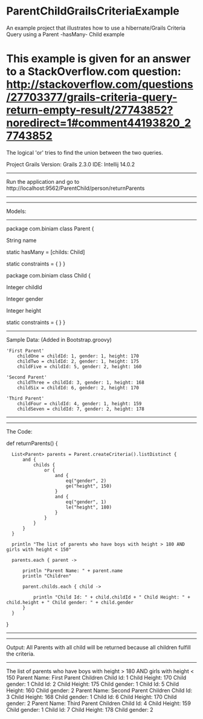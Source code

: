 # ParentChildGrailsCriteriaExample
An example project that illustrates how to use a hibernate/Grails Criteria Query using a Parent -hasMany- Child example

# This example is given for an answer to a StackOverflow.com question: http://stackoverflow.com/questions/27703377/grails-criteria-query-return-empty-result/27743852?noredirect=1#comment44193820_27743852

The logical 'or' tries to find the union between the two queries.

Project Grails Version:  Grails 2.3.0
IDE: Intellij 14.0.2

______________________________________________________________________________________________________________
Run the application and go to http://localhost:9562/ParentChild/person/returnParents
______________________________________________________________________________________________________________

______________________________________________________________________________________________________________
Models:
______________________________________________________________________________________________________________

package com.biniam
class Parent {

  String name

  static hasMany = [childs: Child]

  static constraints = {
  }
}


package com.biniam
class Child {

  Integer childId

  Integer gender

  Integer height

  static constraints = {
  }
}

______________________________________________________________________________________________________________
Sample Data: (Added in Bootstrap.groovy)

    'First Parent'
        childOne = childId: 1, gender: 1, height: 170
        childTwo = childId: 2, gender: 1, height: 175
        childFive = childId: 5, gender: 2, height: 160

    'Second Parent'
        childThree = childId: 3, gender: 1, height: 168
        childSix = childId: 6, gender: 2, height: 170

    'Third Parent'
        childFour = childId: 4, gender: 1, height: 159
        childSeven = childId: 7, gender: 2, height: 178
______________________________________________________________________________________________________________

______________________________________________________________________________________________________________
The Code:

def returnParents() {

      List<Parent> parents = Parent.createCriteria().listDistinct {
          and {
              childs {
                  or {
                      and {
                          eq("gender", 2)
                          ge("height", 150)
                      }
                      and {
                          eq("gender", 1)
                          le("height", 180)
                      }
                  }
              }
          }
      }

      println "The list of parents who have boys with height > 180 AND girls with height < 150"

      parents.each { parent ->

          println "Parent Name: " + parent.name
          println "Children"

          parent.childs.each { child ->

              println "Child Id: " + child.childId + " Child Height: " + child.height + " Child gender: " + child.gender
          }
      }
  }
______________________________________________________________________________________________________________

______________________________________________________________________________________________________________
Output: All Parents with all child will be returned because all children fulfill the criteria.
______________________________________________________________________________________________________________

The list of parents who have boys with height > 180 AND girls with height < 150
Parent Name: First Parent
Children
Child Id: 1 Child Height: 170 Child gender: 1
Child Id: 2 Child Height: 175 Child gender: 1
Child Id: 5 Child Height: 160 Child gender: 2
Parent Name: Second Parent
Children
Child Id: 3 Child Height: 168 Child gender: 1
Child Id: 6 Child Height: 170 Child gender: 2
Parent Name: Third Parent
Children
Child Id: 4 Child Height: 159 Child gender: 1
Child Id: 7 Child Height: 178 Child gender: 2
